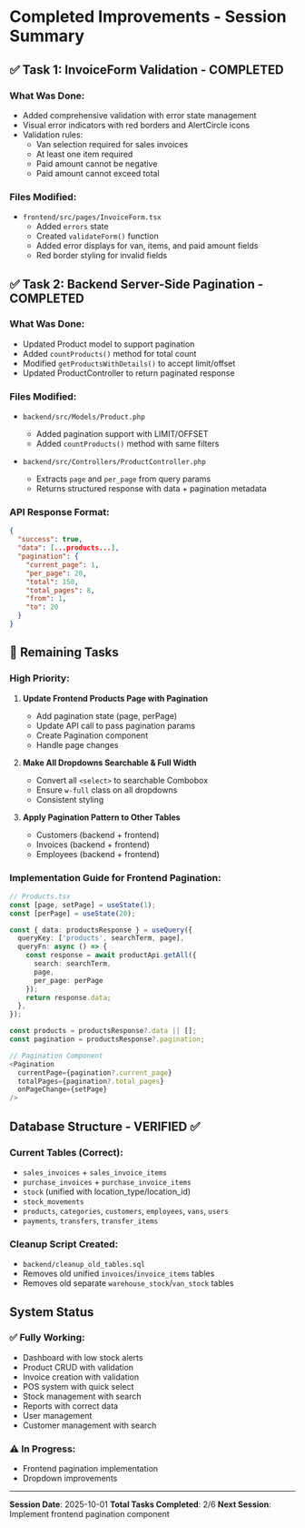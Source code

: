# Completed Improvements - Session Summary

## ✅ Task 1: InvoiceForm Validation - COMPLETED

### What Was Done:
- Added comprehensive validation with error state management
- Visual error indicators with red borders and AlertCircle icons
- Validation rules:
  - Van selection required for sales invoices
  - At least one item required
  - Paid amount cannot be negative
  - Paid amount cannot exceed total

### Files Modified:
- `frontend/src/pages/InvoiceForm.tsx`
  - Added `errors` state
  - Created `validateForm()` function
  - Added error displays for van, items, and paid amount fields
  - Red border styling for invalid fields

## ✅ Task 2: Backend Server-Side Pagination - COMPLETED

### What Was Done:
- Updated Product model to support pagination
- Added `countProducts()` method for total count
- Modified `getProductsWithDetails()` to accept limit/offset
- Updated ProductController to return paginated response

### Files Modified:
- `backend/src/Models/Product.php`
  - Added pagination support with LIMIT/OFFSET
  - Added `countProducts()` method with same filters

- `backend/src/Controllers/ProductController.php`
  - Extracts `page` and `per_page` from query params
  - Returns structured response with data + pagination metadata

### API Response Format:
```json
{
  "success": true,
  "data": [...products...],
  "pagination": {
    "current_page": 1,
    "per_page": 20,
    "total": 150,
    "total_pages": 8,
    "from": 1,
    "to": 20
  }
}
```

## 🔄 Remaining Tasks

### High Priority:

1. **Update Frontend Products Page with Pagination**
   - Add pagination state (page, perPage)
   - Update API call to pass pagination params
   - Create Pagination component
   - Handle page changes

2. **Make All Dropdowns Searchable & Full Width**
   - Convert all `<select>` to searchable Combobox
   - Ensure `w-full` class on all dropdowns
   - Consistent styling

3. **Apply Pagination Pattern to Other Tables**
   - Customers (backend + frontend)
   - Invoices (backend + frontend)
   - Employees (backend + frontend)

### Implementation Guide for Frontend Pagination:

```typescript
// Products.tsx
const [page, setPage] = useState(1);
const [perPage] = useState(20);

const { data: productsResponse } = useQuery({
  queryKey: ['products', searchTerm, page],
  queryFn: async () => {
    const response = await productApi.getAll({ 
      search: searchTerm, 
      page, 
      per_page: perPage 
    });
    return response.data;
  },
});

const products = productsResponse?.data || [];
const pagination = productsResponse?.pagination;

// Pagination Component
<Pagination 
  currentPage={pagination?.current_page}
  totalPages={pagination?.total_pages}
  onPageChange={setPage}
/>
```

## Database Structure - VERIFIED ✅

### Current Tables (Correct):
- `sales_invoices` + `sales_invoice_items`
- `purchase_invoices` + `purchase_invoice_items`
- `stock` (unified with location_type/location_id)
- `stock_movements`
- `products`, `categories`, `customers`, `employees`, `vans`, `users`
- `payments`, `transfers`, `transfer_items`

### Cleanup Script Created:
- `backend/cleanup_old_tables.sql`
- Removes old unified `invoices`/`invoice_items` tables
- Removes old separate `warehouse_stock`/`van_stock` tables

## System Status

### ✅ Fully Working:
- Dashboard with low stock alerts
- Product CRUD with validation
- Invoice creation with validation
- POS system with quick select
- Stock management with search
- Reports with correct data
- User management
- Customer management with search

### ⚠️ In Progress:
- Frontend pagination implementation
- Dropdown improvements

---
**Session Date**: 2025-10-01
**Total Tasks Completed**: 2/6
**Next Session**: Implement frontend pagination component
